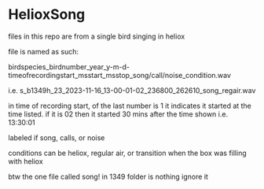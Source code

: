 # HelioxSong

files in this repo are from a single bird singing in heliox 


file is named as such:

birdspecies_birdnumber_year_y-m-d-timeofrecordingstart_msstart_msstop_song/call/noise_condition.wav


i.e.  s_b1349h_23_2023-11-16_13-00-01-02_236800_262610_song_regair.wav


in time of recording start, of the last number is 1 it indicates it started at the time listed. if it is 02 then it started 30 mins after the time shown i.e. 13:30:01


labeled if song, calls, or noise 


conditions can be heliox, regular air, or transition when the box was filling with heliox 


btw the one file called song! in 1349 folder is nothing ignore it 

